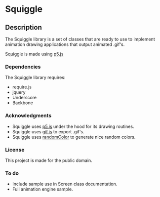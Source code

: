 # Squiggle 

## Description

The Squiggle library is a set of classes that are ready to use to implement animation drawing applications that output animated .gif's.

Squiggle is made using [p5.js](http://p5js.org/) 

### Dependencies

The Squiggle library requires:

* require.js
* jquery
* Underscore
* Backbone

### Acknowledgments

* Squiggle uses [p5.js](http://p5js.org/) under the hood for its drawing routines.
* Squiggle uses [gif.js](http://jnordberg.github.io/gif.js/) to export .gif's.
* Squiggle uses [randomColor](https://randomcolor.llllll.li/) to generate nice random colors.

### License

This project is made for the public domain. 

### To do 

* Include sample use in Screen class documentation.
* Full animation engine sample.

